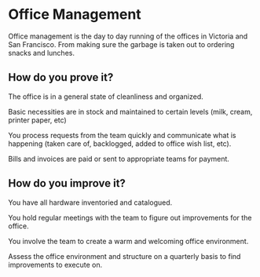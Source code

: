 # Office Management

Office management is the day to day running of the offices in Victoria and San Francisco. From making sure the garbage is taken out to ordering snacks and lunches. 

## How do you prove it?

The office is in a general state of cleanliness and organized. 

Basic necessities are in stock and maintained to certain levels (milk, cream, printer paper, etc)

You process requests from the team quickly and communicate what is happening (taken care of, backlogged, added to office wish list, etc).

Bills and invoices are paid or sent to appropriate teams for payment. 

## How do you improve it?

You have all hardware inventoried and catalogued.

You hold regular meetings with the team to figure out improvements for the office. 

You involve the team to create a warm and welcoming office environment.

Assess the office environment and structure on a quarterly basis to find improvements to execute on. 

